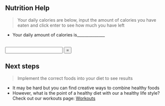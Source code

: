 ## Nutrition Help
> Your daily calories are below, input the amount of calories you have eaten and click enter to see how much you have left
- Your daily amount of calories is______________
<br>
   <input type="number" id="C2">
   <button onclick="calc()">=</button>
   <div id="result"></div>
    <script>
       function calc() {
           var a = Number(document.getElementById("C1").innerHTML);
           var b = Number(document.getElementById("C2").value);
           var result = a - b;
           document.getElementById("result").innerHTML = result;
       }
   </script>
</body>

## Next steps
> Implement the correct foods into your diet to see results
- It may be hard but you can find creative ways to combine healthy foods
- However, what is the point of a healthy diet with our a healthy life style? Check out our workouts page:  [Workouts](https://jakewarren2414.github.io/dolphins2/workout)
<div style="padding: 150px;">
</div